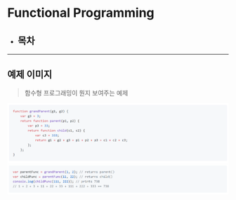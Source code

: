 # Functional Programming

* ## 목차

---

## 예제 이미지

> 함수형 프로그래밍이 뭔지 보여주는 예제

![1](./img/1.PNG "함수형 프로그래밍 기본 예제")
![2](./img/2.PNG "함수형 프로그래밍 기본 예제")
